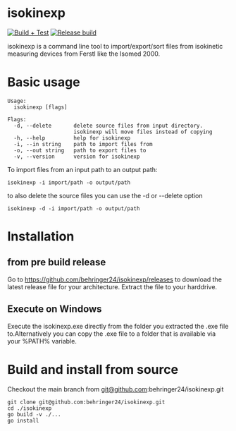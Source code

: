 # isokinexp
[![Build + Test](https://github.com/behringer24/isokinexp/actions/workflows/go.yml/badge.svg)](https://github.com/behringer24/isokinexp/actions/workflows/go.yml)
[![Release build](https://github.com/behringer24/isokinexp/actions/workflows/release.yml/badge.svg)](https://github.com/behringer24/isokinexp/actions/workflows/release.yml)

isokinexp is a command line tool to import/export/sort files from isokinetic measuring devices from Ferstl like the Isomed 2000.

# Basic usage

```
Usage:
  isokinexp [flags]

Flags:
  -d, --delete       delete source files from input directory.
                     isokinexp will move files instead of copying
  -h, --help         help for isokinexp
  -i, --in string    path to import files from
  -o, --out string   path to export files to
  -v, --version      version for isokinexp
```

To import files from an input path to an output path:

```
isokinexp -i import/path -o output/path
```

to also delete the source files you can use the -d or --delete option

```
isokinexp -d -i import/path -o output/path
```

# Installation
## from pre build release

Go to https://github.com/behringer24/isokinexp/releases to download the latest release file for your architecture. Extract the file to your harddrive.

## Execute on Windows

Execute the isokinexp.exe directly from the folder you extracted the .exe file to.Alternatively you can copy the .exe file to a folder that is available via your %PATH% variable.

# Build and install from source

Checkout the main branch from git@github.com:behringer24/isokinexp.git

```
git clone git@github.com:behringer24/isokinexp.git
cd ./isokinexp
go build -v ./...
go install
```
